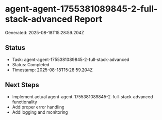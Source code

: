 # agent-agent-1755381089845-2-full-stack-advanced Report

Generated: 2025-08-18T15:28:59.204Z

## Status
- Task: agent-agent-1755381089845-2-full-stack-advanced
- Status: Completed
- Timestamp: 2025-08-18T15:28:59.204Z

## Next Steps
- Implement actual agent-agent-1755381089845-2-full-stack-advanced functionality
- Add proper error handling
- Add logging and monitoring
